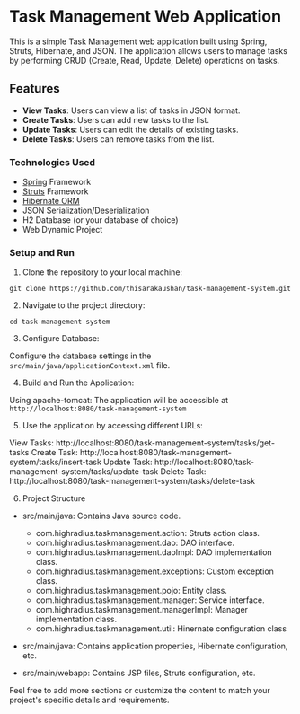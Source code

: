 # Task Management Web Application

This is a simple Task Management web application built using Spring, Struts, Hibernate, and JSON. The application allows users to manage tasks by performing CRUD (Create, Read, Update, Delete) operations on tasks.

## Features
  - **View Tasks**: Users can view a list of tasks in JSON format.
  - **Create Tasks**: Users can add new tasks to the list.
  - **Update Tasks**: Users can edit the details of existing tasks.
  - **Delete Tasks**: Users can remove tasks from the list.

### Technologies Used
  - [Spring](http://www.java2s.com/example/jar/s/download-springboot153releasejar-file.html) Framework
  - [Struts](http://www.java2s.com/Code/Jar/s/Downloadstrutscore1310jar.htm#google_vignette) Framework
  - [Hibernate ORM](https://jar-download.com/download-handling.php)
  - JSON Serialization/Deserialization
  - H2 Database (or your database of choice)
  - Web Dynamic Project

### Setup and Run

1. Clone the repository to your local machine:
```
git clone https://github.com/thisarakaushan/task-management-system.git
```

2. Navigate to the project directory:
```
cd task-management-system
```

3. Configure Database:

Configure the database settings in the `src/main/java/applicationContext.xml` file.

4. Build and Run the Application:

Using apache-tomcat:
The application will be accessible at `http://localhost:8080/task-management-system`

5. Use the application by accessing different URLs:

View Tasks: http://localhost:8080/task-management-system/tasks/get-tasks
Create Task: http://localhost:8080/task-management-system/tasks/insert-task
Update Task: http://localhost:8080/task-management-system/tasks/update-task
Delete Task: http://localhost:8080/task-management-system/tasks/delete-task

6. Project Structure
   
  * src/main/java: Contains Java source code.
      - com.highradius.taskmanagement.action: Struts action class.
      - com.highradius.taskmanagement.dao: DAO interface.
      - com.highradius.taskmanagement.daoImpl: DAO implementation class.
      - com.highradius.taskmanagement.exceptions: Custom exception class.
      - com.highradius.taskmanagement.pojo: Entity class.
      - com.highradius.taskmanagement.manager: Service interface.
      - com.highradius.taskmanagement.managerImpl: Manager implementation class.
      - com.highradius.taskmanagement.util: Hinernate configuration class
        
  * src/main/java: Contains application properties, Hibernate configuration, etc.

  * src/main/webapp: Contains JSP files, Struts configuration, etc.


Feel free to add more sections or customize the content to match your project's specific details and requirements.

